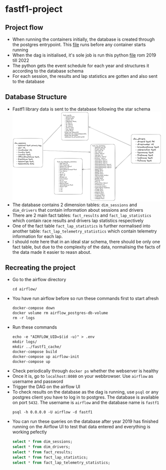 # fastf1-project

## Project flow
- When running the containers initially, the database is created through the postgres entrypoint. This [file](./airflow/pg_init_scripts/multiple_db.sh) runs before any container starts running
- When the dag is initialised, it's sole job is run this python [file](./extract/fastf1_extract.py) rom 2019 till 2022
- The python gets the event schedule for each year and structures it according to the database schema
- For each session, the results and lap statistics are gotten and also sent to the database

## Database Structure
- Fastf1 library data is sent to the database following the star schema
    ![schema](./artifacts/schema.png)
- The database contains 2 dimension tables: `dim_sessions` and `dim_drivers` that contain information about sessions and drivers
- There are 2 main fact tables: `fact_results` and `fact_lap_statistics` which contain race results and drivers lap statistics respectively
- One of the fact table `fact_lap_statistics` is further normalised into another table: `fact_lap_telemetry_statistics` which contain telemetry information for each lap.
- I should note here that in an ideal star schema, there should be only one fact table, but due to the complexity of the data, normalising the facts of the data made it easier to reasn about.

## Recreating the project
- Go to the airflow directory
    ```
    cd airflow/
    ```
- You have run airflow before so run these commands first to start afresh
    ```
    docker-compose down
    docker volume rm airflow_postgres-db-volume
    rm -r logs
    ```
- Run these commands
    ```
    echo -e "AIRFLOW_UID=$(id -u)" > .env
    mkdir logs/
    mkdir ../fastf1_cache/
    docker-compose build
    docker-compose up airflow-init
    docker-compose up
    ```
- Check periodically through `docker ps` whether the webserver is healthy
- Once it is, go to `localhost:8080` on your webbrowser. Use `airflow` as username and password
- Trigger the DAG on the airflow UI
- To check results on the database as the dag is running, use `psql` or any postgres client you have to log in to postgres. The database is available on port `5432`. The username is `airflow` and the database name is `fastf1`
    ```
    psql -h 0.0.0.0 -U airflow -d fastf1
    ```
- You can run these queries on the database after year 2019 has finished running on the Airflow UI to test that data entered and everything is working pefectly
    ```sql
    select * from dim_sessions;
    select * from dim_drivers;
    select * from fact_results;
    select * from fact_lap_statistics;
    select * from fact_lap_telemetry_statistics;
    ```